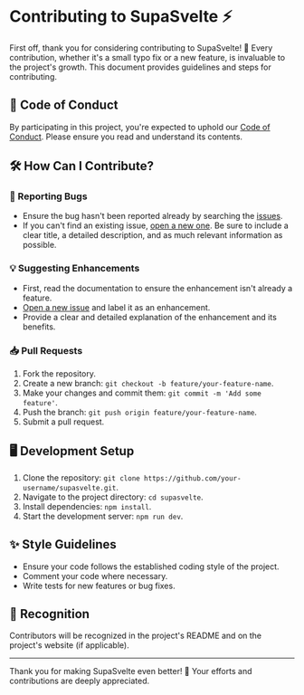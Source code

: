 # Contributing to SupaSvelte ⚡

First off, thank you for considering contributing to SupaSvelte! 🎉 Every contribution, whether it's a small typo fix or a new feature, is invaluable to the project's growth. This document provides guidelines and steps for contributing.

## 🤝 Code of Conduct

By participating in this project, you're expected to uphold our [Code of Conduct](./CODE_OF_CONDUCT.md). Please ensure you read and understand its contents.

## 🛠 How Can I Contribute?

### 🐛 Reporting Bugs

- Ensure the bug hasn't been reported already by searching the [issues](https://github.com/OpenFrenchFries/supasvelte/issues).
- If you can't find an existing issue, [open a new one](https://github.com/OpenFrenchFries/supasvelte/issues/new). Be sure to include a clear title, a detailed description, and as much relevant information as possible.

### 💡 Suggesting Enhancements

- First, read the documentation to ensure the enhancement isn't already a feature.
- [Open a new issue](https://github.com/OpenFrenchFries/supasvelte/issues/new) and label it as an enhancement.
- Provide a clear and detailed explanation of the enhancement and its benefits.

### 📥 Pull Requests

1. Fork the repository.
2. Create a new branch: `git checkout -b feature/your-feature-name`.
3. Make your changes and commit them: `git commit -m 'Add some feature'`.
4. Push the branch: `git push origin feature/your-feature-name`.
5. Submit a pull request.

## 🖥 Development Setup

1. Clone the repository: `git clone https://github.com/your-username/supasvelte.git`.
2. Navigate to the project directory: `cd supasvelte`.
3. Install dependencies: `npm install`.
4. Start the development server: `npm run dev`.

## ✨ Style Guidelines

- Ensure your code follows the established coding style of the project.
- Comment your code where necessary.
- Write tests for new features or bug fixes.

## 💖 Recognition

Contributors will be recognized in the project's README and on the project's website (if applicable).

---

Thank you for making SupaSvelte even better! 🌟 Your efforts and contributions are deeply appreciated.